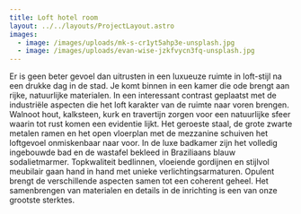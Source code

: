 ```yaml
---
title: Loft hotel room
layout: ../../layouts/ProjectLayout.astro
images:
  - image: /images/uploads/mk-s-cr1yt5ahp3e-unsplash.jpg
  - image: /images/uploads/evan-wise-jzkfvycn3fq-unsplash.jpg
---
```

<!--StartFragment-->

Er is geen beter gevoel dan uitrusten in een luxueuze ruimte in loft-stijl na een drukke dag in de stad. Je komt binnen in een kamer die ode brengt aan rijke, natuurlijke materialen. In een interessant contrast geplaatst met de  industriële aspecten die het loft karakter van de ruimte naar voren brengen. Walnoot hout, kalksteen, kurk en travertijn zorgen voor een natuurlijke sfeer waarin tot rust komen een evidentie lijkt. Het geroeste staal, de grote zwarte metalen ramen en het open vloerplan met de mezzanine schuiven het loftgevoel onmiskenbaar naar voor. In de luxe badkamer zijn het volledig ingebouwde bad en de wastafel bekleed in Braziliaans blauw sodalietmarmer. Topkwaliteit bedlinnen, vloeiende gordijnen en stijlvol meubilair gaan hand in hand met unieke verlichtingsarmaturen. Opulent brengt de verschillende aspecten samen tot een coherent geheel. Het samenbrengen van materialen en details in de inrichting is een van onze grootste sterktes.

<!--EndFragment-->